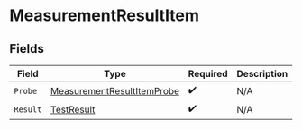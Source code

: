 # MeasurementResultItem


## Fields

| Field                                                                           | Type                                                                            | Required                                                                        | Description                                                                     |
| ------------------------------------------------------------------------------- | ------------------------------------------------------------------------------- | ------------------------------------------------------------------------------- | ------------------------------------------------------------------------------- |
| `Probe`                                                                         | [MeasurementResultItemProbe](../../models/shared/measurementresultitemprobe.md) | :heavy_check_mark:                                                              | N/A                                                                             |
| `Result`                                                                        | [TestResult](../../models/shared/testresult.md)                                 | :heavy_check_mark:                                                              | N/A                                                                             |